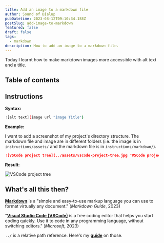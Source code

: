 ```yaml
---
title: Add an image to a markdown file
author: Sound of Dialup
pubDatetime: 2023-08-12T09:10:34.188Z
postSlug: add-image-to-markdown
featured: false
draft: false
tags:
  - markdown
description: How to add an image to a markdown file.
---
```


Today I learnt how to make markdown images more accessible with alt text and a title.

## Table of contents

## Instructions

**Syntax:**

```bash
![alt text](image url "image Title")
```

**Example:**

I want to add a screenshot of my project's directory structure. The markdown file and image are in different folders (i.e. the image is in `instructions/assets/` and the markdown file is in `instructions/markdown/`).

```md
![VSCode project tree](../assets/vscode-project-tree.jpg "VSCode project tree")
```

**Result:**

![VSCode project tree](/assets/markdown-add-image.jpg "VSCode project tree")

## What's all this then?

**[Markdown](https://www.markdownguide.org/)** is a "simple and easy-to-use markup language you can use to format virtually any document." (_Markdown Guide_, 2023)

"**[Visual Studio Code (VSCode)](https://code.visualstudio.com/learn)** is a free coding editor that helps you start coding quickly. Use it to code in any programming language, without switching editors." (_Microsoft_, 2023)

`../` is a relative path reference. Here's my **[guide](/posts/relative-paths)** on those.
